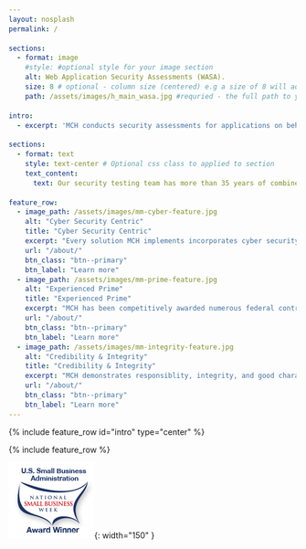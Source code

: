 ```yaml
---
layout: nosplash
permalink: /

sections:
  - format: image
    #style: #optional style for your image section
    alt: Web Application Security Assessments (WASA).
    size: 8 # optional - column size (centered) e.g a size of 8 will add your image to a col-sm-8 div with an offset of 2 to ensure it's centered.
    path: /assets/images/h_main_wasa.jpg #requried - the full path to your image.

intro: 
  - excerpt: 'MCH conducts security assessments for applications on behalf of organizations. We provide this service both directly and indirectly, as well as a subcontractor for prominent cybersecurity advisory firms and government agencies.'

sections:
  - format: text
    style: text-center # Optional css class to applied to section
    text_content:
      text: Our security testing team has more than 35 years of combined development and application security experience.  Our staff has access to a broad variety of testing and analysis testing tools to perform static (SAST) and dynamic (DAST) security testing, Software Composition Analysis (SCA), Manual Application Penetration Testing, Threat Modeling and Secure Code Reviews.

feature_row:
  - image_path: /assets/images/mm-cyber-feature.jpg
    alt: "Cyber Security Centric"
    title: "Cyber Security Centric"
    excerpt: "Every solution MCH implements incorporates cyber security safeguards, protections, and best practices."
    url: "/about/"
    btn_class: "btn--primary"
    btn_label: "Learn more"
  - image_path: /assets/images/mm-prime-feature.jpg
    alt: "Experienced Prime"
    title: "Experienced Prime"
    excerpt: "MCH has been competitively awarded numerous federal contracts it performed with exceptional results & CPARS."
    url: "/about/"
    btn_class: "btn--primary"
    btn_label: "Learn more"
  - image_path: /assets/images/mm-integrity-feature.jpg
    alt: "Credibility & Integrity"
    title: "Credibility & Integrity"
    excerpt: "MCH demonstrates responsiblity, integrity, and good character in its contract management activities."
    url: "/about/"
    btn_class: "btn--primary"
    btn_label: "Learn more"      
---
```


{% include feature_row id="intro" type="center" %}

{% include feature_row %}

![US Small Business Week Award Winner](/assets/images/sba_nsbw_award_winner.png){: width="150" }
